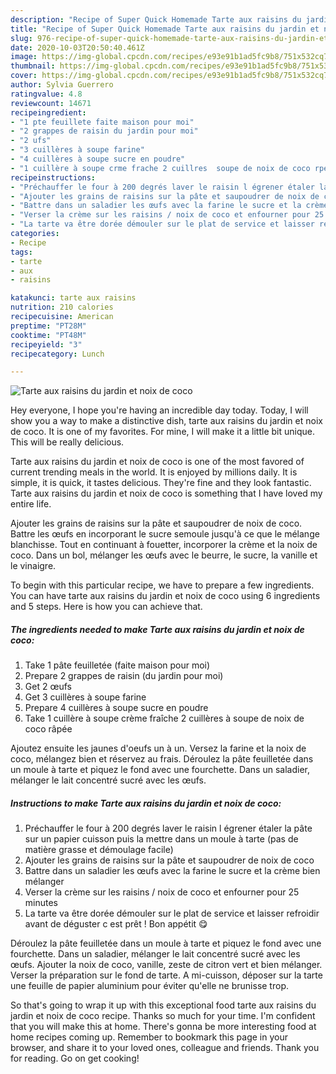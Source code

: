 ```yaml
---
description: "Recipe of Super Quick Homemade Tarte aux raisins du jardin et noix de coco"
title: "Recipe of Super Quick Homemade Tarte aux raisins du jardin et noix de coco"
slug: 976-recipe-of-super-quick-homemade-tarte-aux-raisins-du-jardin-et-noix-de-coco
date: 2020-10-03T20:50:40.461Z
image: https://img-global.cpcdn.com/recipes/e93e91b1ad5fc9b8/751x532cq70/tarte-aux-raisins-du-jardin-et-noix-de-coco-photo-principale-de-la-recette.jpg
thumbnail: https://img-global.cpcdn.com/recipes/e93e91b1ad5fc9b8/751x532cq70/tarte-aux-raisins-du-jardin-et-noix-de-coco-photo-principale-de-la-recette.jpg
cover: https://img-global.cpcdn.com/recipes/e93e91b1ad5fc9b8/751x532cq70/tarte-aux-raisins-du-jardin-et-noix-de-coco-photo-principale-de-la-recette.jpg
author: Sylvia Guerrero
ratingvalue: 4.8
reviewcount: 14671
recipeingredient:
- "1 pte feuillete faite maison pour moi"
- "2 grappes de raisin du jardin pour moi"
- "2 ufs"
- "3 cuillères à soupe farine"
- "4 cuillères à soupe sucre en poudre"
- "1 cuillère à soupe crme frache 2 cuillres  soupe de noix de coco rpe"
recipeinstructions:
- "Préchauffer le four à 200 degrés laver le raisin l égrener étaler la pâte sur un papier cuisson puis la mettre dans un moule à tarte (pas de matière grasse et démoulage facile)"
- "Ajouter les grains de raisins sur la pâte et saupoudrer de noix de coco"
- "Battre dans un saladier les œufs avec la farine le sucre et la crème bien mélanger"
- "Verser la crème sur les raisins / noix de coco et enfourner pour 25 minutes"
- "La tarte va être dorée démouler sur le plat de service et laisser refroidir avant de déguster c est prêt ! Bon appétit 😋"
categories:
- Recipe
tags:
- tarte
- aux
- raisins

katakunci: tarte aux raisins 
nutrition: 210 calories
recipecuisine: American
preptime: "PT28M"
cooktime: "PT48M"
recipeyield: "3"
recipecategory: Lunch

---
```



![Tarte aux raisins du jardin et noix de coco](https://img-global.cpcdn.com/recipes/e93e91b1ad5fc9b8/751x532cq70/tarte-aux-raisins-du-jardin-et-noix-de-coco-photo-principale-de-la-recette.jpg)

Hey everyone, I hope you're having an incredible day today. Today, I will show you a way to make a distinctive dish, tarte aux raisins du jardin et noix de coco. It is one of my favorites. For mine, I will make it a little bit unique. This will be really delicious.

Tarte aux raisins du jardin et noix de coco is one of the most favored of current trending meals in the world. It is enjoyed by millions daily. It is simple, it is quick, it tastes delicious. They're fine and they look fantastic. Tarte aux raisins du jardin et noix de coco is something that I have loved my entire life.

Ajouter les grains de raisins sur la pâte et saupoudrer de noix de coco. Battre les œufs en incorporant le sucre semoule jusqu&#39;à ce que le mélange blanchisse. Tout en continuant à fouetter, incorporer la crème et la noix de coco. Dans un bol, mélanger les œufs avec le beurre, le sucre, la vanille et le vinaigre.


To begin with this particular recipe, we have to prepare a few ingredients. You can have tarte aux raisins du jardin et noix de coco using 6 ingredients and 5 steps. Here is how you can achieve that.

<!--inarticleads1-->

##### The ingredients needed to make Tarte aux raisins du jardin et noix de coco:

1. Take 1 pâte feuilletée (faite maison pour moi)
1. Prepare 2 grappes de raisin (du jardin pour moi)
1. Get 2 œufs
1. Get 3 cuillères à soupe farine
1. Prepare 4 cuillères à soupe sucre en poudre
1. Take 1 cuillère à soupe crème fraîche 2 cuillères à soupe de noix de coco râpée


Ajoutez ensuite les jaunes d&#39;oeufs un à un. Versez la farine et la noix de coco, mélangez bien et réservez au frais. Déroulez la pâte feuilletée dans un moule à tarte et piquez le fond avec une fourchette. Dans un saladier, mélanger le lait concentré sucré avec les œufs. 

<!--inarticleads2-->

##### Instructions to make Tarte aux raisins du jardin et noix de coco:

1. Préchauffer le four à 200 degrés laver le raisin l égrener étaler la pâte sur un papier cuisson puis la mettre dans un moule à tarte (pas de matière grasse et démoulage facile)
1. Ajouter les grains de raisins sur la pâte et saupoudrer de noix de coco
1. Battre dans un saladier les œufs avec la farine le sucre et la crème bien mélanger
1. Verser la crème sur les raisins / noix de coco et enfourner pour 25 minutes
1. La tarte va être dorée démouler sur le plat de service et laisser refroidir avant de déguster c est prêt ! Bon appétit 😋


Déroulez la pâte feuilletée dans un moule à tarte et piquez le fond avec une fourchette. Dans un saladier, mélanger le lait concentré sucré avec les œufs. Ajouter la noix de coco, vanille, zeste de citron vert et bien mélanger. Verser la préparation sur le fond de tarte. A mi-cuisson, déposer sur la tarte une feuille de papier aluminium pour éviter qu&#39;elle ne brunisse trop. 

So that's going to wrap it up with this exceptional food tarte aux raisins du jardin et noix de coco recipe. Thanks so much for your time. I'm confident that you will make this at home. There's gonna be more interesting food at home recipes coming up. Remember to bookmark this page in your browser, and share it to your loved ones, colleague and friends. Thank you for reading. Go on get cooking!
